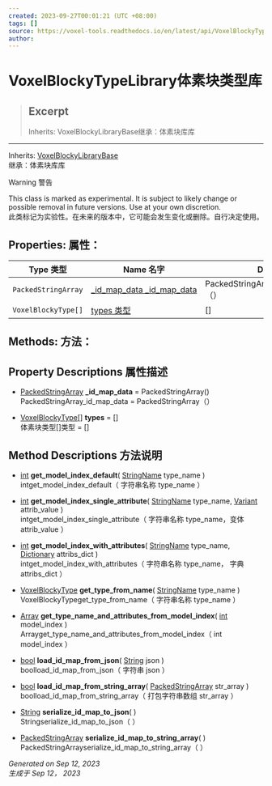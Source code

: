 ```yaml
---
created: 2023-09-27T00:01:21 (UTC +08:00)
tags: []
source: https://voxel-tools.readthedocs.io/en/latest/api/VoxelBlockyTypeLibrary/
author: 
---
```


# VoxelBlockyTypeLibrary体素块类型库

> ## Excerpt
> Inherits: VoxelBlockyLibraryBase继承：体素块库库

---
Inherits: [VoxelBlockyLibraryBase](https://voxel-tools.readthedocs.io/en/latest/api/VoxelBlockyLibraryBase/)  
继承：体素块库库

Warning 警告

This class is marked as experimental. It is subject to likely change or possible removal in future versions. Use at your own discretion.  
此类标记为实验性。在未来的版本中，它可能会发生变化或删除。自行决定使用。

## Properties: 属性：

| Type 类型 | Name 名字 | Default 违约 |
| --- | --- | --- |
| `PackedStringArray` | [\_id\_map\_data \_id\_map\_data](https://voxel-tools.readthedocs.io/en/latest/api/VoxelBlockyTypeLibrary/#i__id_map_data) | PackedStringArray() PackedStringArray（） |
| `VoxelBlockyType[]` | [types 类型](https://voxel-tools.readthedocs.io/en/latest/api/VoxelBlockyTypeLibrary/#i_types) | \[\] |

## Methods: 方法：

## Property Descriptions 属性描述

-   [PackedStringArray](https://docs.godotengine.org/en/stable/classes/class_packedstringarray.html) **\_id\_map\_data** = PackedStringArray()  
    PackedStringArray\_id\_map\_data = PackedStringArray（）
    
-   [VoxelBlockyType\[\]](https://docs.godotengine.org/en/stable/classes/class_voxelblockytype[].html) **types** = \[\]  
    体素块类型\[\]类型 = \[\]
    

## Method Descriptions 方法说明

-   [int](https://docs.godotengine.org/en/stable/classes/class_int.html) **get\_model\_index\_default**( [StringName](https://docs.godotengine.org/en/stable/classes/class_stringname.html) type\_name )  
    intget\_model\_index\_default（ 字符串名称 type\_name ）
    
-   [int](https://docs.godotengine.org/en/stable/classes/class_int.html) **get\_model\_index\_single\_attribute**( [StringName](https://docs.godotengine.org/en/stable/classes/class_stringname.html) type\_name, [Variant](https://docs.godotengine.org/en/stable/classes/class_variant.html) attrib\_value )  
    intget\_model\_index\_single\_attribute（ 字符串名称 type\_name，变体 attrib\_value ）
    
-   [int](https://docs.godotengine.org/en/stable/classes/class_int.html) **get\_model\_index\_with\_attributes**( [StringName](https://docs.godotengine.org/en/stable/classes/class_stringname.html) type\_name, [Dictionary](https://docs.godotengine.org/en/stable/classes/class_dictionary.html) attribs\_dict )  
    intget\_model\_index\_with\_attributes（ 字符串名称 type\_name， 字典 attribs\_dict ）
    
-   [VoxelBlockyType](https://voxel-tools.readthedocs.io/en/latest/api/VoxelBlockyType/) **get\_type\_from\_name**( [StringName](https://docs.godotengine.org/en/stable/classes/class_stringname.html) type\_name )  
    VoxelBlockyTypeget\_type\_from\_name（ 字符串名称 type\_name ）
    
-   [Array](https://docs.godotengine.org/en/stable/classes/class_array.html) **get\_type\_name\_and\_attributes\_from\_model\_index**( [int](https://docs.godotengine.org/en/stable/classes/class_int.html) model\_index )  
    Arrayget\_type\_name\_and\_attributes\_from\_model\_index（ int model\_index ）
    
-   [bool](https://docs.godotengine.org/en/stable/classes/class_bool.html) **load\_id\_map\_from\_json**( [String](https://docs.godotengine.org/en/stable/classes/class_string.html) json )  
    boolload\_id\_map\_from\_json（ 字符串 json ）
    
-   [bool](https://docs.godotengine.org/en/stable/classes/class_bool.html) **load\_id\_map\_from\_string\_array**( [PackedStringArray](https://docs.godotengine.org/en/stable/classes/class_packedstringarray.html) str\_array )  
    boolload\_id\_map\_from\_string\_array（ 打包字符串数组 str\_array ）
    
-   [String](https://docs.godotengine.org/en/stable/classes/class_string.html) **serialize\_id\_map\_to\_json**( )  
    Stringserialize\_id\_map\_to\_json（ ）
    
-   [PackedStringArray](https://docs.godotengine.org/en/stable/classes/class_packedstringarray.html) **serialize\_id\_map\_to\_string\_array**( )  
    PackedStringArrayserialize\_id\_map\_to\_string\_array（ ）
    

_Generated on Sep 12, 2023  
生成于 Sep 12， 2023_
